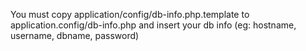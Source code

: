 You must copy application/config/db-info.php.template to application.config/db-info.php and insert your db info (eg: hostname, username, dbname, password)

